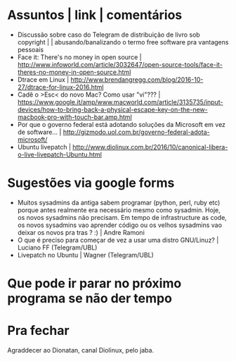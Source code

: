Assuntos | link | comentários
=============================
* Discussão sobre caso do Telegram de distribuição de livro sob copyright | | abusando/banalizando o termo free software pra vantagens pessoais
* Face it: There's no money in open source | http://www.infoworld.com/article/3032647/open-source-tools/face-it-theres-no-money-in-open-source.html
* Dtrace em Linux | http://www.brendangregg.com/blog/2016-10-27/dtrace-for-linux-2016.html
* Cadê o &gt;Esc&lt; do novo Mac?  Como usar "vi"??? | https://www.google.it/amp/www.macworld.com/article/3135735/input-devices/how-to-bring-back-a-physical-escape-key-on-the-new-macbook-pro-with-touch-bar.amp.html
* Por que o governo federal está adotando soluções da Microsoft em vez de software... | http://gizmodo.uol.com.br/governo-federal-adota-microsoft/
* Ubuntu livepatch | http://www.diolinux.com.br/2016/10/canonical-libera-o-live-livepatch-Ubuntu.html


Sugestões via google forms
==========================
* Muitos sysadmins da antiga sabem programar (python, perl, ruby etc) porque antes realmente era necessário mesmo como sysadmin. Hoje, os novos sysadmins não precisam. Em tempo de infrastructure as code, os novos sysadmins vao aprender código ou os velhos sysadmins vao deixar os novos pra tras ? :) | Andre Ramoni
* O que é preciso para começar de vez a usar uma distro GNU/Linuz? | Luciano FF (Telegram/UBL)
* Livepatch no Ubuntu | Wagner (Telegram/UBL)

Que pode ir parar no próximo programa se não der tempo
=======================================================

Pra fechar
==========
Agraddecer ao Dionatan, canal Diolinux, pelo jaba.


